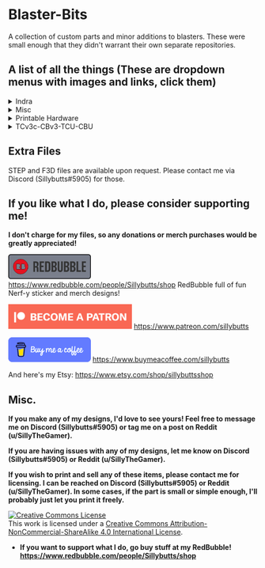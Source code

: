 # Blaster-Bits
A collection of custom parts and minor additions to blasters. These were small enough that they didn't warrant their own separate repositories. 

## A list of all the things (These are dropdown menus with images and links, click them)
<details>
  
<summary>Indra</summary>
  
## <a href="https://github.com/Sillybutts/Blaster-Bits/tree/main/Indra/Indra%20Beavertail%20Grip">Indra Beavertail Grip</a>

<a href="https://github.com/Sillybutts/Blaster-Bits/tree/main/Indra/Indra%20Beavertail%20Grip">
<img src="Indra/Indra%20Beavertail%20Grip/images/IndraBeavertailGrip1.jpg" style="width:200px;"></a>

## <a href="https://github.com/Sillybutts/Blaster-Bits/tree/main/Indra/Indra%20Extended%20Stock%20(4%20lengths)">Indra Extended Stock (4 lengths)</a>

<a href="https://github.com/Sillybutts/Blaster-Bits/tree/main/Indra/Indra%20Extended%20Stock%20(4%20lengths)">
<img src="Indra/Indra%20Extended%20Stock%20(4%20lengths)/images/IndraExtendedStock1.png" style="width:200px;"></a>

## <a href="https://github.com/Sillybutts/Blaster-Bits/tree/main/Indra/Indra%20Flat-Faced%20Plunger">Indra Flat-Faced Plunger</a>

<a href="https://github.com/Sillybutts/Blaster-Bits/tree/main/Indra/Indra%20Flat-Faced%20Plunger">
<img src="Indra/Indra%20Flat-Faced%20Plunger/images/IndraFlatFacePlunger3.png" style="width:200px;"></a>

## <a href="https://github.com/Sillybutts/Blaster-Bits/tree/main/Indra/Indra%20Muzzle%20Collets">Indra Muzzle Collets</a>

<a href="https://github.com/Sillybutts/Blaster-Bits/tree/main/Indra/Indra%20Muzzle%20Collets">
<img src="Indra/Indra%20Muzzle%20Collets/images/IndraMuzzleCollet1.jpg" style="width:200px;"></a>

## <a href="https://github.com/Sillybutts/Blaster-Bits/tree/main/Indra/Indra%20Passive%20Talon%20Magwell">Indra Passive Talon Magwell</a>

<a href="https://github.com/Sillybutts/Blaster-Bits/tree/main/Indra/Indra%20Passive%20Talon%20Magwell">
<img src="Indra/Indra%20Passive%20Talon%20Magwell/images/IndraPassiveTalonMagwell1.png" style="width:200px;"></a>

## <a href="https://github.com/Sillybutts/Blaster-Bits/tree/main/Indra/Thicker%20Indra%20Trigger">Thicker Indra Trigger</a>

<a href="https://github.com/Sillybutts/Blaster-Bits/tree/main/Indra/Thicker%20Indra%20Trigger">
<img src="Indra/Thicker%20Indra%20Trigger/images/ThickerIndraTrigger1.png" style="width:200px;"></a>

</details>

<details> 
<summary>Misc</summary>

## <a href="https://github.com/Sillybutts/Blaster-Bits/tree/main/Misc/1-2CPVC%20over%201-2PVC%20barrel%20band">1/2"CPVC over 1/2"PVC barrel band</a>

<a href="https://github.com/Sillybutts/Blaster-Bits/tree/main/Misc/1-2CPVC%20over%201-2PVC%20barrel%20band">
<img src="Misc/1-2CPVC%20over%201-2PVC%20barrel%20band/images/featured_preview_PVC_CPVC_OVER_UNDER.png" style="width:200px;"></a>

## <a href="https://github.com/Sillybutts/Blaster-Bits/tree/main/Misc/2nd-Degree%20Burn%20Magwell%20Picatinny%20Rail">2nd-Degree Burn Magwell Picatinny Rail</a>

<a href="https://github.com/Sillybutts/Blaster-Bits/tree/main/Misc/2nd-Degree%20Burn%20Magwell%20Picatinny%20Rail">
<img src="Misc/2nd-Degree%20Burn%20Magwell%20Picatinny%20Rail/images/2ndDegreeBurnModified_v16_2.jpg" style="width:200px;"></a>

## <a href="https://github.com/Sillybutts/Blaster-Bits/tree/main/Misc/Dummy%20Talon%20Mag">Dummy Talon Mag</a>

<a href="https://github.com/Sillybutts/Blaster-Bits/tree/main/Misc/Dummy%20Talon%20Mag">
<img src="Misc/Dummy%20Talon%20Mag/images/Dummy_Talon_Family_Photo_v3.png" style="width:200px;"></a>

## <a href="https://github.com/Sillybutts/Blaster-Bits/tree/main/Misc/Talon%20Mag%20Stand">Talon Mag Stand</a>

<a href="https://github.com/Sillybutts/Blaster-Bits/tree/main/Misc/Talon%20Mag%20Stand">
<img src="Misc/Talon%20Mag%20Stand/images/Talon_Mag_Stand_Sock_v13.png" style="width:200px;"></a>


</details>

<details>
<summary>Printable Hardware</summary>
<ul>

<li><a href="https://github.com/Sillybutts/Blaster-Bits/tree/main/Printable%20Hardware/Printable%204-40%20Screw%20Hex%20Standoff">Printable 4-40 Screw Hex Standoff</a></li>

<li><a href="https://github.com/Sillybutts/Blaster-Bits/tree/main/Printable%20Hardware/Printable%20CaptainSlug%20Nylon%20Spacer%20Replacement">Printable CaptainSlug Nylon Spacer Replacement</a></li>

<li><a href="https://github.com/Sillybutts/Blaster-Bits/tree/main/Printable%20Hardware/Printable%20TCv3c-CBv3%20RamRod">Printable TCv3c-CBv3 RamRod</a></li>

<li><a href="https://github.com/Sillybutts/Blaster-Bits/tree/main/Printable%20Hardware/Printable%20U%20Channels/Printed%20TCU%20U%20Channels">Printed TCU U Channels</a></li>

</ul>
</details>

<details>
<summary>TCv3c-CBv3-TCU-CBU</summary>
<ul>

<li><a href="https://github.com/Sillybutts/Blaster-Bits/tree/main/TCv3c-CBv3-TCU-CBU/Caliburn%20U%20Closed%20Top%20Doom-PrimingGrip">Caliburn U Closed Top Doom-PrimingGrip</a></li>

<li><a href="https://github.com/Sillybutts/Blaster-Bits/tree/main/TCv3c-CBv3-TCU-CBU/CaliburnV3%20(%2BU)%20Semi-Paddle%20Mag%20Release">CaliburnV3 (+U) Semi-Paddle Mag Release</a></li>

<li><a href="https://github.com/Sillybutts/Blaster-Bits/tree/main/TCv3c-CBv3-TCU-CBU/CaliburnV3%20Moden%20Wye%20Foregrip">CaliburnV3 Moden Wye Foregrip</a></li>

<li><a href="https://github.com/Sillybutts/Blaster-Bits/tree/main/TCv3c-CBv3-TCU-CBU/Remzak%20k14%20Plunger%20Spring%20Cone">Remzak k14 Plunger Spring Cone</a></li>

<li><a href="https://github.com/Sillybutts/Blaster-Bits/tree/main/TCv3c-CBv3-TCU-CBU/TalonClawV3c%20(%2BU)%20Paddle%20Mag%20Releases">TalonClawV3c (+U) Paddle Mag Releases</a></li>

<li><a href="https://github.com/Sillybutts/Blaster-Bits/tree/main/TCv3c-CBv3-TCU-CBU/TalonClawV3c%20(%2BU)%20Pull%20Only%20Mag%20Release">TalonClawV3c (+U) Pull Only Mag Release</a></li>

<li><a href="https://github.com/Sillybutts/Blaster-Bits/tree/main/TCv3c-CBv3-TCU-CBU/TalonClawV3c%20(%2BU)%20Single%20Type%20Mag%20Releases">TalonClawV3c (+U) Single Type Mag Releases</a></li>

<li><a href="https://github.com/Sillybutts/Blaster-Bits/tree/main/TCv3c-CBv3-TCU-CBU/TalonClawV3c%20Smooth%20Top%20Foregrip">TalonClawV3c Smooth Top Foregrip</a></li>

<li><a href="https://github.com/Sillybutts/Blaster-Bits/tree/main/TCv3c-CBv3-TCU-CBU/TalonClawV3c-Caliburn%20(%2BU)%20Improved%20Rambase">TalonClawV3c-Caliburn (+U) Improved Rambase</a></li>

<li><a href="https://github.com/Sillybutts/Blaster-Bits/tree/main/TCv3c-CBv3-TCU-CBU/TalonClawV3c-CaliburnV3%20(%2BU)%20Muzzle%20Barrel%20Collets">TalonClawV3c-CaliburnV3 (+U) Muzzle Barrel Collets
</a></li>

<li><a href="https://github.com/Sillybutts/Blaster-Bits/tree/main/TCv3c-CBv3-TCU-CBU/TalonClawV3c-CaliburnV3%20(%2BU)%20Ramrod%20Tip%20Trimming%20Guide">TalonClawV3c-CaliburnV3 (+U) Ramrod Tip Trimming Guide
</a></li>

<li><a href="https://github.com/Sillybutts/Blaster-Bits/tree/main/TCv3c-CBv3-TCU-CBU/TalonClawV3c-CaliburnV3%20(%2BU)%20Speed%20Seal%20Plungers">TalonClawV3c-CaliburnV3 (+U) Speed Seal Plungers</a></li>

<li><a href="https://github.com/Sillybutts/Blaster-Bits/tree/main/TCv3c-CBv3-TCU-CBU/TalonClawV3c-CaliburnV3%20(%2BU)%20Tiny%20Nugget%20Trigger%20Guard">TalonClawV3c-CaliburnV3 (+U) Tiny Nugget Trigger Guard</a></li>

<li><a href="https://github.com/Sillybutts/Blaster-Bits/tree/main/TCv3c-CBv3-TCU-CBU/TalonClawV3c-CaliburnV3%20(%2BU)%20k14%20Spring%20Guide%20Spacer">TalonClawV3c-CaliburnV3 (+U) k14 Spring Guide Spacer</a></li>

<li><a href="https://github.com/Sillybutts/Blaster-Bits/tree/main/TCv3c-CBv3-TCU-CBU/TalonClawV3c-CaliburnV3%20Beefy%20Milan%20Coupler">TalonClawV3c-CaliburnV3 Beefy Milan Coupler</a></li>

<li><a href="https://github.com/Sillybutts/Blaster-Bits/tree/main/TCv3c-CBv3-TCU-CBU/TalonClawV3c-CaliburnV3%20Stubby%20Grips">TalonClawV3c-CaliburnV3 Stubby Grips</a></li>

</ul>
</details>

## Extra Files

STEP and F3D files are available upon request. Please contact me via Discord (Sillybutts#5905) for those. 



## If you like what I do, please consider supporting me!

**I don't charge for my files, so any donations or merch purchases would be greatly appreciated!**

<a href="https://www.redbubble.com/people/Sillybutts/shop/"><img alt="RedBubble Button" style="border-width:0" src="GHimages/RedbubbleButton.png" height="50" /></a> https://www.redbubble.com/people/Sillybutts/shop RedBubble full of fun Nerf-y sticker and merch designs!  

<a href="https://www.patreon.com/sillybutts/"><img alt="Patreon Button" style="border-width:0" src="GHimages/PatreonButton.png" height="50" /></a> https://www.patreon.com/sillybutts 

<a href="https://www.buymeacoffee.com/sillybutts/"><img alt="BuyMeACoffee Button" style="border-width:0" src="GHimages/buymeacoffeeButton2.png" height="50" /></a> https://www.buymeacoffee.com/sillybutts 

And here's my Etsy: https://www.etsy.com/shop/sillybuttsshop


## Misc.

**If you make any of my designs, I'd love to see yours! Feel free to message me on Discord (Sillybutts#5905) or tag me on a post on Reddit (u/SillyTheGamer).**

**If you are having issues with any of my designs, let me know on Discord (Sillybutts#5905) or Reddit (u/SillyTheGamer).**

**If you wish to print and sell any of these items, please contact me for licensing. I can be reached on Discord (Sillybutts#5905) or Reddit (u/SillyTheGamer). In some cases, if the part is small or simple enough, I'll probably just let you print it freely.**

<a rel="license" href="http://creativecommons.org/licenses/by-nc-sa/4.0/"><img alt="Creative Commons License" style="border-width:0" src="https://i.creativecommons.org/l/by-nc-sa/4.0/88x31.png" /></a><br />This work is licensed under a <a rel="license" href="http://creativecommons.org/licenses/by-nc-sa/4.0/">Creative Commons Attribution-NonCommercial-ShareAlike 4.0 International License</a>.

- **If you want to support what I do, go buy stuff at my RedBubble! https://www.redbubble.com/people/Sillybutts/shop**
